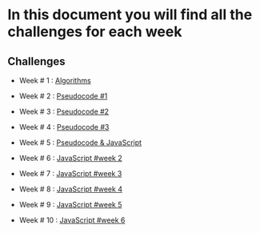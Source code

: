 # In this document you will find all the challenges for each week

## Challenges

- Week # 1 : [Algorithms](./Challenge%20week%20%231/README.MD)

- Week # 2 : [Pseudocode #1](/Challenge%20week%20%232/README.md)

- Week # 3 : [Pseudocode #2](/Challenge%20Week%233/README.md)

- Week # 4 : [Pseudocode #3](/Challenge%20Week%234/README.md)

- Week # 5 : [Pseudocode & JavaScript](/Challenge%20Week%20%235/README.md)

- Week # 6 : [JavaScript #week 2](/Challenge%20Week%20%236/Readme.md)

- Week # 7 : [JavaScript #week 3](/Challenge%20Week%20%237/Readme.md)

- Week # 8 : [JavaScript #week 4](/Challenge%20Week%20%238/Readme.md)

- Week # 9 : [JavaScript #week 5](/Challenge%20Week%20%239/Readme.md)

- Week # 10 : [JavaScript #week 6](/Challenge%20Week%20%2310/Readme.md)


